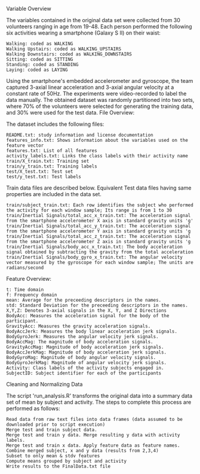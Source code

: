 Variable Overview

The variables contained in the original data set were collected from 30 volunteers ranging in age from 19-48. Each person performed the following six activities wearing a smartphone (Galaxy S II) on their waist:

    Walking: coded as WALKING
    Walking Upstairs: coded as WALKING_UPSTAIRS
    Walking Downstairs: coded as WALKING_DOWNSTAIRS
    Sitting: coded as SITTING
    Standing: coded as STANDING
    Laying: coded as LAYING

Using the smartphone's embedded accelerometer and gyroscope, the team captured 3-axial linear acceleration and 3-axial angular velocity at a constant rate of 50Hz. The experiments were video-recorded to label the data manually. The obtained dataset was randomly partitioned into two sets, where 70% of the volunteers were selected for generating the training data, and 30% were used for the test data.
File Overview:

The dataset includes the following files:

    README.txt: study information and license documentation
    features_info.txt: Shows information about the variables used on the feature vector
    features.txt: List of all features
    activity_labels.txt: Links the class labels with their activity name
    train/X_train.txt: Training set
    train/y_train.txt: Training labels
    test/X_test.txt: Test set
    test/y_test.txt: Test labels

Train data files are described below. Equivalent Test data files having same properties are included in the data set.

    train/subject_train.txt: Each row identifies the subject who performed the activity for each window sample; Its range is from 1 to 30
    train/Inertial Signals/total_acc_x_train.txt: The acceleration signal from the smartphone accelerometer X axis in standard gravity units 'g'
    train/Inertial Signals/total_acc_y_train.txt: The acceleration signal from the smartphone accelerometer Y axis in standard gravity units 'g
    train/Inertial Signals/total_acc_z_train.txt: The acceleration signal from the smartphone accelerometer Z axis in standard gravity units 'g
    train/Inertial Signals/body_acc_x_train.txt: The body acceleration signal obtained by subtracting the gravity from the total acceleration
    train/Inertial Signals/body_gyro_x_train.txt: The angular velocity vector measured by the gyroscope for each window sample; The units are radians/second

Feature Overview:

    t: Time domain
    f: Frequency domain
    mean: Average for the preceeding descriptors in the names.
    std: Standard Deviation for the preceeding descriptors in the names.
    X,Y,Z: Denotes 3-axial signals in the X, Y, and Z Directions
    BodyAcc: Measures the acceleration signal for the body of the participant.
    GravityAcc: Measures the gravity acceleration signals.
    BodyAccJerk: Measures the body linear acceleration jerk signals.
    BodyGyroJerk: Measures the angular velocity jerk signals.
    BodyAccMag: The magnitude of body acceleration signals.
    GravityAccMag: Magnitude of body acceleration jerk signals.
    BodyAccJerkMag: Magnitude of body acceleration jerk signals.
    BodyGyroMag: Magnitude of body angular velocity signals.
    BodyGyroJerkMag: Magnitude of angular velocity jerk signals.
    Activity: Class labels of the activity subjects engaged in.
    SubjectID: Subject identifier for each of the participants

Cleaning and Normalizing Data

The script 'run_analysis.R' transforms the original data into a summary data set of mean by subject and activity. The steps to complete this process are performed as follows:

    Read data from raw text files into data frames (data assumed to be downloaded prior to script execution)
    Merge test and train subject data.
    Merge test and train y data. Merge resulting y data with activity labels.
    Merge test and train x data. Apply feature data as feature names.
    Combine merged subject, x and y data (results from 2,3,4)
    Subset to only mean & stdv features
    Compute means grouped by subject and activity
    Write results to the FinalData.txt file


